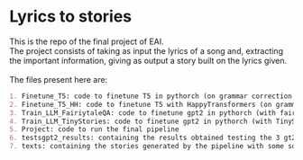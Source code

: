 # Lyrics to stories
This is the repo of the final project of EAI.
<br>
The project consists of taking as input the lyrics of a song and, extracting the important information, giving as output a story built on the lyrics given. 
<br>
<br>
The files present here are:
```markdown
1. Finetune_T5: code to finetune T5 in pythorch (on grammar correction task)
2. Finetune_T5_HH: code to finetune T5 with HappyTransformers (on grammar correction task)
3. Train_LLM_FairiytaleQA: code to finetune gpt2 in pythorch (with fairytaleQA dataset)
4. Train_LLM_TinyStories: code to finetune gpt2 in pythorch (with TinyStories dataset)
5. Project: code to run the final pipeline
6. testsgpt2_results: containing the results obtained testing the 3 gt2 trained (both text and metrics)
7. texts: containing the stories generated by the pipeline with some songs as inut (using gpt2_80000)
```
